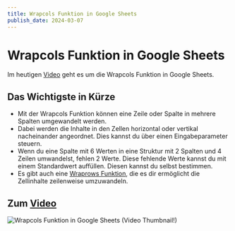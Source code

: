 ```yaml
---
title: Wrapcols Funktion in Google Sheets
publish_date: 2024-03-07
---
```


# Wrapcols Funktion in Google Sheets

Im heutigen [Video](https://youtu.be/Psb_J8g7IbI) geht es um die Wrapcols Funktion in Google Sheets. 

## Das Wichtigste in Kürze

- Mit der Wrapcols Funktion können eine Zeile oder Spalte in mehrere Spalten umgewandelt werden.
- Dabei werden die Inhalte in den Zellen horizontal oder vertikal nacheinander angeordnet. Dies kannst du über einen Eingabeparameter steuern.
- Wenn du eine Spalte mit 6 Werten in eine Struktur mit 2 Spalten und 4 Zeilen umwandelst, fehlen 2 Werte. Diese fehlende Werte kannst du mit einem Standardwert auffüllen. Diesen kannst du selbst bestimmen.
- Es gibt auch eine [Wraprows Funktion](https://youtu.be/eH9XvhhdHbM), die es dir ermöglicht die Zellinhalte zeilenweise umzuwandeln.

## Zum [Video](https://youtu.be/Psb_J8g7IbI)

![Wrapcols Funktion in Google Sheets (Video Thumbnail!)](../../thumbnails/Fertig559.jpg "Wrapcols Funktion in Google Sheets (Video Thumbnail!)")
